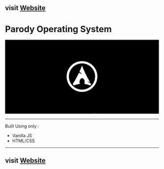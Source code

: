 ## visit **[Website](https://h-ram.github.io/RamOS)**
# Parody Operating System
<img src="./assets/ramos.png" alt="ram-os">

---
Built Using only : 
  * Vanilla JS
  * HTML/CSS
---
## visit **[Website](https://h-ram.github.io/RamOS)**

